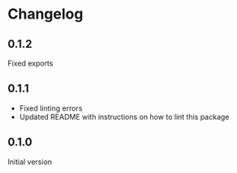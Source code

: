 # Changelog

## 0.1.2

Fixed exports

## 0.1.1

* Fixed linting errors
* Updated README with instructions on how to lint this package

## 0.1.0

Initial version
